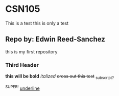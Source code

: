 # CSN105
This is a test this is only a test

## Repo by: Edwin Reed-Sanchez
this is my first repository 

### Third Header
**this will be bold**
*italized*
~~cross out this test~~
<sub>subscript?</sub>

<sup>SUPER!</sup>
<ins>underline</ins>




